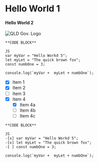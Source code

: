# Hello World 1
#### Hello World 2

![QLD Gov.  Logo](![png-transparent-government-of-queensland-government-of-australia-government-agency-central-queensland-university-white-text-logo](https://github.com/olawale-oloye/skills-communicate-using-markdown/assets/105283274/a25462ce-1710-434d-830b-ff22e80550d0)
)
```
**CODE BLOCK**

JS
var myVar = "Hello Workd 5";
let myLet = "The quick brown fox";
const numbOne = 3;

console.log(`myVar +  myLet + numbOne`);

```

- [x] Item 1
- [x] Item 2
- [ ] Item 3
- [x] Item 4
  - [x] Item 4a
  - [ ] Item 4b
  - [ ] Item 4c

```
**CODE BLOCK**

JS
-[x] var myVar = "Hello Workd 5";
-[x] let myLet = "The quick brown fox";
-[ ] const numbOne = 3;

console.log(`myVar +  myLet + numbOne`);

```
